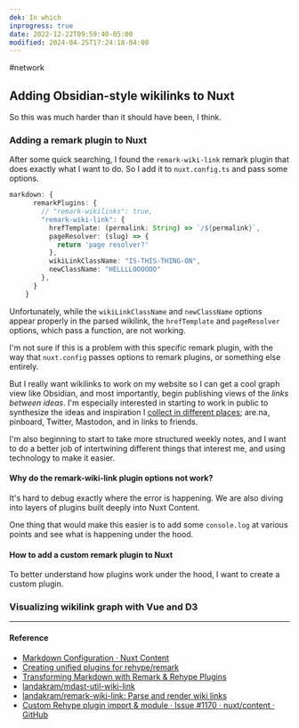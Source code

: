 ```yaml
---
dek: In which
inprogress: true
date: 2022-12-22T09:59:40-05:00
modified: 2024-04-25T17:24:18-04:00
---
```


#network

## Adding Obsidian-style wikilinks to Nuxt

So this was much harder than it should have been, I think.

### Adding a remark plugin to Nuxt

After some quick searching, I found the `remark-wiki-link` remark plugin that does exactly what I want to do. So I add it to `nuxt.config.ts` and pass some options.

```ts
markdown: {
      remarkPlugins: {
        // "remark-wikilinks": true,
        "remark-wiki-link": {
          hrefTemplate: (permalink: String) => `/${permalink}`,
          pageResolver: (slug) => {
            return 'page resolver?'
          },
          wikiLinkClassName: "IS-THIS-THING-ON",
          newClassName: "HELLLLOOOOOO"
        },
      }
    }
```

Unfortunately, while the `wikiLinkClassName` and `newClassName` options appear properly in the parsed wikilink, the `hrefTemplate` and `pageResolver` options, which pass a function, are not working.

I'm not sure if this is a problem with this specific remark plugin, with the way that `nuxt.config` passes options to remark plugins, or something else entirely.

But I really want wikilinks to work on my website so I can get a cool graph view like Obsidian, and most importantly, begin publishing views of the *links between ideas*. I'm especially interested in starting to work in public to synthesize the ideas and inspiration I [collect in different places](https://github.com/ejfox/scrapbook); are.na, pinboard, Twitter, Mastodon, and in links to friends.

I'm also beginning to start to take more structured weekly notes, and I want to do a better job of intertwining different things that interest me, and using technology to make it easier.

#### Why do the remark-wiki-link plugin options not work?

It's hard to debug exactly where the error is happening. We are also diving into layers of plugins built deeply into Nuxt Content.

One thing that would make this easier is to add some `console.log` at various points and see what is happening under the hood.

#### How to add a custom remark plugin to Nuxt

To better understand how plugins work under the hood, I want to create a custom plugin.

### Visualizing wikilink graph with Vue and D3

---

#### Reference
- [Markdown Configuration · Nuxt Content](https://content.nuxtjs.org/api/configuration#markdown)
- [Creating unified plugins for rehype/remark](https://unifiedjs.com/learn/guide/create-a-plugin/)
- [Transforming Markdown with Remark & Rehype Plugins](https://www.ryanfiller.com/blog/remark-and-rehype-plugins)
- [landakram/mdast-util-wiki-link](https://github.com/landakram/mdast-util-wiki-link/)
- [landakram/remark-wiki-link: Parse and render wiki links](https://github.com/landakram/remark-wiki-link)
- [Custom Rehype plugin import & module · Issue #1170 · nuxt/content · GitHub](https://github.com/nuxt/content/issues/1170)
